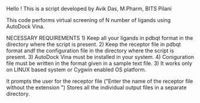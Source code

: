 Hello ! This is a script developed by Avik Das, M.Pharm, BITS Pilani

This code performs virtual screening of N number of ligands using AutoDock Vina.

NECESSARY REQUIREMENTS
	1) Keep all your ligands in pdbqt format in the directory where the script is present.
	2) Keep the receptor file in pdbqt format andf the configuration file in the directory where the script is present.
	3) AutoDock Vina must be installed in your system.
	4) Coniguration file must be written in the format given in a sample text file.
	3) It works only on LINUX based system or Cygwin enabled OS platform.

It prompts the user for the receptor file ("Enter the name of the receptor file without the extension ")
Stores all the individual output files in a separate directory. 
